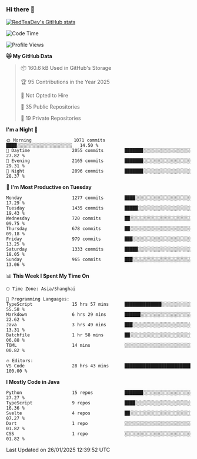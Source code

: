 ### Hi there 👋

<!--
**RedTeaDev/RedTeaDev** is a ✨ _special_ ✨ repository because its `README.md` (this file) appears on your GitHub profile.

Here are some ideas to get you started:

- 🔭 I’m currently working on ...
- 🌱 I’m currently learning ...
- 👯 I’m looking to collaborate on ...
- 🤔 I’m looking for help with ...
- 💬 Ask me about ...
- 📫 How to reach me: ...
- 😄 Pronouns: ...
- ⚡ Fun fact: ...
-->

<!--
[![wakatime](https://wakatime.com/badge/user/6b101ed0-04c0-4490-9283-eb61f2efff96.svg)](https://wakatime.com/@6b101ed0-04c0-4490-9283-eb61f2efff96)
!-->

[![RedTeaDev's GitHub stats](https://github-readme-stats.vercel.app/api?username=RedTeaDev\&include_all_commits=true)](https://github.com/anuraghazra/github-readme-stats)
<!--
[![willianrod's wakatime stats](https://github-readme-stats.vercel.app/api/wakatime?username=RedTeaDev)](https://github.com/anuraghazra/github-readme-stats)
!-->
<!--START_SECTION:waka-->
![Code Time](http://img.shields.io/badge/Code%20Time-2%2C964%20hrs%2027%20mins-blue)

![Profile Views](http://img.shields.io/badge/Profile%20Views-0-blue)

**🐱 My GitHub Data** 

> 📦 160.6 kB Used in GitHub's Storage 
 > 
> 🏆 95 Contributions in the Year 2025
 > 
> 🚫 Not Opted to Hire
 > 
> 📜 35 Public Repositories 
 > 
> 🔑 19 Private Repositories 
 > 
**I'm a Night 🦉** 

```text
🌞 Morning                1071 commits        ████░░░░░░░░░░░░░░░░░░░░░   14.50 % 
🌆 Daytime                2055 commits        ███████░░░░░░░░░░░░░░░░░░   27.82 % 
🌃 Evening                2165 commits        ███████░░░░░░░░░░░░░░░░░░   29.31 % 
🌙 Night                  2096 commits        ███████░░░░░░░░░░░░░░░░░░   28.37 % 
```
📅 **I'm Most Productive on Tuesday** 

```text
Monday                   1277 commits        ████░░░░░░░░░░░░░░░░░░░░░   17.29 % 
Tuesday                  1435 commits        █████░░░░░░░░░░░░░░░░░░░░   19.43 % 
Wednesday                720 commits         ██░░░░░░░░░░░░░░░░░░░░░░░   09.75 % 
Thursday                 678 commits         ██░░░░░░░░░░░░░░░░░░░░░░░   09.18 % 
Friday                   979 commits         ███░░░░░░░░░░░░░░░░░░░░░░   13.25 % 
Saturday                 1333 commits        █████░░░░░░░░░░░░░░░░░░░░   18.05 % 
Sunday                   965 commits         ███░░░░░░░░░░░░░░░░░░░░░░   13.06 % 
```


📊 **This Week I Spent My Time On** 

```text
🕑︎ Time Zone: Asia/Shanghai

💬 Programming Languages: 
TypeScript               15 hrs 57 mins      ██████████████░░░░░░░░░░░   55.58 % 
Markdown                 6 hrs 29 mins       ██████░░░░░░░░░░░░░░░░░░░   22.62 % 
Java                     3 hrs 49 mins       ███░░░░░░░░░░░░░░░░░░░░░░   13.31 % 
Batchfile                1 hr 58 mins        ██░░░░░░░░░░░░░░░░░░░░░░░   06.88 % 
TOML                     14 mins             ░░░░░░░░░░░░░░░░░░░░░░░░░   00.82 % 

🔥 Editors: 
VS Code                  28 hrs 43 mins      █████████████████████████   100.00 % 
```

**I Mostly Code in Java** 

```text
Python                   15 repos            ███████░░░░░░░░░░░░░░░░░░   27.27 % 
TypeScript               9 repos             ████░░░░░░░░░░░░░░░░░░░░░   16.36 % 
Svelte                   4 repos             ██░░░░░░░░░░░░░░░░░░░░░░░   07.27 % 
Dart                     1 repo              ░░░░░░░░░░░░░░░░░░░░░░░░░   01.82 % 
CSS                      1 repo              ░░░░░░░░░░░░░░░░░░░░░░░░░   01.82 % 
```




 Last Updated on 26/01/2025 12:39:52 UTC
<!--END_SECTION:waka-->


